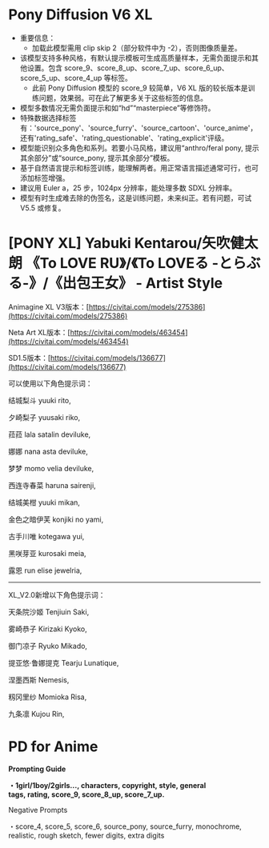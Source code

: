 # Pony Diffusion V6 **XL**

- 重要信息：
    - 加载此模型需用 clip skip 2（部分软件中为 -2），否则图像质量差。
- 该模型支持多种风格，有默认提示模板可生成高质量样本，无需负面提示和其他设置。包含 score_9、score_8_up、score_7_up、score_6_up、score_5_up、score_4_up 等标签。
    - 此前 Pony Diffusion 模型的 score_9 较简单，V6 XL 版的较长版本是训练问题，效果弱。可在此了解更多关于这些标签的信息。
- 模型多数情况无需负面提示和如“hd”“masterpiece”等修饰符。
- 特殊数据选择标签有：'source_pony'、'source_furry'、'source_cartoon'、'ource_anime'，还有'rating_safe'、'rating_questionable'、'rating_explicit'评级。
- 模型能识别众多角色和系列。若要小马风格，建议用“anthro/feral pony, 提示其余部分”或“source_pony, 提示其余部分”模板。
- 基于自然语言提示和标签训练，能理解两者。用正常语言描述通常可行，也可添加标签增强。
- 建议用 Euler a，25 步，1024px 分辨率，能处理多数 SDXL 分辨率。
- 模型有时生成难去除的伪签名，这是训练问题，未来纠正。若有问题，可试 V5.5 或修复。

# [PONY XL] Yabuki Kentarou/矢吹健太朗 《To LOVE RU》/《To LOVEる -とらぶる-》/《出包王女》 - Artist Style

Animagine XL V3版本：[https://civitai.com/models/275386](https://civitai.com/models/275386)

Neta Art XL版本：[https://civitai.com/models/463454](https://civitai.com/models/463454)

SD1.5版本：[https://civitai.com/models/136677](https://civitai.com/models/136677)

可以使用以下角色提示词：

结城梨斗 yuuki rito,

夕崎梨子 yuusaki riko,

菈菈 lala satalin deviluke,

娜娜 nana asta deviluke,

梦梦 momo velia deviluke,

西连寺春菜 haruna sairenji,

结城美柑 yuuki mikan,

金色之暗伊芙 konjiki no yami,

古手川唯 kotegawa yui,

黑咲芽亚 kurosaki meia,

露恩 run elise jewelria,

---

XL_V2.0新增以下角色提示词：

天条院沙姬 Tenjiuin Saki,

雾崎恭子 Kirizaki Kyoko,

御门凉子 Ryuko Mikado,

提亚悠·鲁娜提克 Tearju Lunatique,

涅墨西斯 Nemesis,

籾冈里纱 Momioka Risa,

九条凛 Kujou Rin,

# PD for Anime
**Prompting Guide**

**・1girl/1boy/2girls..., characters, copyright, style, general tags, rating, score_9, score_8_up, score_7_up.**

Negative Prompts

・score_4, score_5, score_6, source_pony, source_furry, monochrome, realistic, rough sketch, fewer digits, extra digits